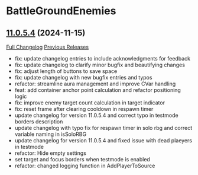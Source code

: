 # BattleGroundEnemies

## [11.0.5.4](https://github.com/BullseiWoWAddons/BattleGroundEnemies/tree/11.0.5.4) (2024-11-15)
[Full Changelog](https://github.com/BullseiWoWAddons/BattleGroundEnemies/compare/11.0.5.3...11.0.5.4) [Previous Releases](https://github.com/BullseiWoWAddons/BattleGroundEnemies/releases)

- fix: update changelog entries to include acknowledgments for feedback  
- fix: update changelog to clarify minor bugfix and beautifying changes  
- fix: adjust length of buttons to save space  
- fix: update changelog with new bugfix entries and typos  
- refactor: streamline aura management and improve CVar handling  
- feat: add container anchor point calculation and refactor positioning logic  
- fix: improve enemy target count calculation in target indicator  
- fix: reset frame after clearing cooldown in respawn timer  
- update changelog for version 11.0.5.4 and correct typo in testmode borders description  
- update changelog with typo fix for respawn timer in solo rbg and correct variable naming in isSoloRBG  
- update changelog for version 11.0.5.4 and fixed issue with dead plaeyers in testmode  
- refactor: Hide empty settings  
- set target and focus borders when testmode is enabled  
- refactor: changed logging function in AddPlayerToSource  
